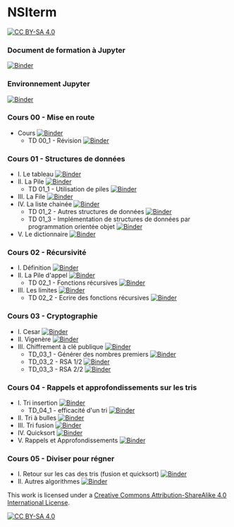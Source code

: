 # NSIterm
[![CC BY-SA 4.0][cc-by-sa-shield]][cc-by-sa]




### Document de formation à Jupyter
[![Binder](https://mybinder.org/badge_logo.svg)](https://mybinder.org/v2/gh/Vynokris/NSIterm/master?filepath=presentation.ipynb)

### Environnement Jupyter
[![Binder](https://mybinder.org/badge_logo.svg)](https://mybinder.org/v2/gh/Vynokris/NSIterm/master?urlpath=apps/environnement.ipynb)

### Cours 00 - Mise en route
* Cours [![Binder](https://mybinder.org/badge_logo.svg)](https://mybinder.org/v2/gh/Vynokris/NSIterm/master?filepath=cours_00.ipynb)
     * TD 00_1 - Révision [![Binder](https://mybinder.org/badge_logo.svg)](https://mybinder.org/v2/gh/Vynokris/NSIterm/master?filepath=TD_00_1.ipynb)

### Cours 01 - Structures de données
* I. Le tableau [![Binder](https://mybinder.org/badge_logo.svg)](https://mybinder.org/v2/gh/Vynokris/NSIterm/master?filepath=cours_01.ipynb)
* II. La Pile [![Binder](https://mybinder.org/badge_logo.svg)](https://mybinder.org/v2/gh/Vynokris/NSIterm/master?filepath=cours_01_1.ipynb)
    * TD 01_1 - Utilisation de piles [![Binder](https://mybinder.org/badge_logo.svg)](https://mybinder.org/v2/gh/Vynokris/NSIterm/master?filepath=TD_01_1.ipynb)
* III. La File [![Binder](https://mybinder.org/badge_logo.svg)](https://mybinder.org/v2/gh/Vynokris/NSIterm/master?filepath=cours_01_2.ipynb)
* IV. La liste chainée [![Binder](https://mybinder.org/badge_logo.svg)](https://mybinder.org/v2/gh/Vynokris/NSIterm/master?filepath=cours_01_3.ipynb)
    * TD 01_2 - Autres structures de données [![Binder](https://mybinder.org/badge_logo.svg)](https://mybinder.org/v2/gh/Vynokris/NSIterm/master?filepath=TD_01_2.ipynb)
    * TD 01_3 - Implémentation de structures de données par programmation orientée objet [![Binder](https://mybinder.org/badge_logo.svg)](https://mybinder.org/v2/gh/Vynokris/NSIterm/master?filepath=TD_01_3.ipynb)
* V. Le dictionnaire [![Binder](https://mybinder.org/badge_logo.svg)](https://mybinder.org/v2/gh/Vynokris/NSIterm/master?filepath=cours_01_4.ipynb)

### Cours 02 - Récursivité
* I. Définition [![Binder](https://mybinder.org/badge_logo.svg)](https://mybinder.org/v2/gh/Vynokris/NSIterm/master?filepath=cours_02.ipynb)
* II. La Pile d'appel [![Binder](https://mybinder.org/badge_logo.svg)](https://mybinder.org/v2/gh/Vynokris/NSIterm/master?filepath=cours_02_2.ipynb)
    * TD 02_1 - Fonctions récursives [![Binder](https://mybinder.org/badge_logo.svg)](https://mybinder.org/v2/gh/Vynokris/NSIterm/master?filepath=TD_02_1.ipynb)
* III. Les limites [![Binder](https://mybinder.org/badge_logo.svg)](https://mybinder.org/v2/gh/Vynokris/NSIterm/master?filepath=cours_02_3.ipynb)
    * TD 02_2 - Ecrire des fonctions récursives [![Binder](https://mybinder.org/badge_logo.svg)](https://mybinder.org/v2/gh/Vynokris/NSIterm/master?filepath=TD_02_2.ipynb)
    
### Cours 03 - Cryptographie
* I. Cesar [![Binder](https://mybinder.org/badge_logo.svg)](https://mybinder.org/v2/gh/Vynokris/NSIterm/master?filepath=cours_03_1.ipynb)
* II. Vigenère [![Binder](https://mybinder.org/badge_logo.svg)](https://mybinder.org/v2/gh/Vynokris/NSIterm/master?filepath=cours_03_2.ipynb)
* III. Chiffrement à clé publique [![Binder](https://mybinder.org/badge_logo.svg)](https://mybinder.org/v2/gh/Vynokris/NSIterm/master?filepath=cours_03_3.ipynb)
    * TD_03_1 - Générer des nombres premiers [![Binder](https://mybinder.org/badge_logo.svg)](https://mybinder.org/v2/gh/Vynokris/NSIterm/master?filepath=TD_03_1.ipynb)
    * TD_03_2 - RSA 1/2 [![Binder](https://mybinder.org/badge_logo.svg)](https://mybinder.org/v2/gh/Vynokris/NSIterm/master?filepath=TD_03_2.ipynb)
    * TD_03_3 - RSA 2/2 [![Binder](https://mybinder.org/badge_logo.svg)](https://mybinder.org/v2/gh/Vynokris/NSIterm/master?filepath=TD_03_3.ipynb)

### Cours 04 - Rappels et approfondissements sur les tris
* I. Tri insertion [![Binder](https://mybinder.org/badge_logo.svg)](https://mybinder.org/v2/gh/Vynokris/NSIterm/master?filepath=cours_04_1.ipynb)
    * TD_04_1 - efficacité d'un tri [![Binder](https://mybinder.org/badge_logo.svg)](https://mybinder.org/v2/gh/Vynokris/NSIterm/master?filepath=TD_04_1.ipynb)
* II. Tri à bulles [![Binder](https://mybinder.org/badge_logo.svg)](https://mybinder.org/v2/gh/Vynokris/NSIterm/master?filepath=cours_04_2.ipynb)
* III. Tri fusion [![Binder](https://mybinder.org/badge_logo.svg)](https://mybinder.org/v2/gh/Vynokris/NSIterm/master?filepath=cours_04_3.ipynb)
* IV. Quicksort [![Binder](https://mybinder.org/badge_logo.svg)](https://mybinder.org/v2/gh/Vynokris/NSIterm/master?filepath=cours_04_4.ipynb)
* V. Rappels et Approfondissements [![Binder](https://mybinder.org/badge_logo.svg)](https://mybinder.org/v2/gh/Vynokris/NSIterm/master?filepath=Révisions_et_Approfondissements.ipynb)
    
### Cours 05 - Diviser pour régner
* I. Retour sur les cas des tris (fusion et quicksort) [![Binder](https://mybinder.org/badge_logo.svg)](https://mybinder.org/v2/gh/Vynokris/NSIterm/master?filepath=cours_05_1.ipynb)
* II. Autres algorithmes [![Binder](https://mybinder.org/badge_logo.svg)](https://mybinder.org/v2/gh/Vynokris/NSIterm/master?filepath=cours_05_2.ipynb)


This work is licensed under a
[Creative Commons Attribution-ShareAlike 4.0 International License][cc-by-sa].

[![CC BY-SA 4.0][cc-by-sa-image]][cc-by-sa]

[cc-by-sa]: http://creativecommons.org/licenses/by-sa/4.0/
[cc-by-sa-image]: https://licensebuttons.net/l/by-sa/4.0/88x31.png
[cc-by-sa-shield]: https://img.shields.io/badge/License-CC%20BY--SA%204.0-lightgrey.svg
